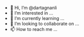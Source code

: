 - 👋 Hi, I’m @dartagnanli
- 👀 I’m interested in ...
- 🌱 I’m currently learning ...
- 💞️ I’m looking to collaborate on ...
- 📫 How to reach me ...

<!---
dartagnanli/dartagnanli is a ✨ special ✨ repository because its `README.md` (this file) appears on your GitHub profile.
You can click the Preview link to take a look at your changes.
--->
